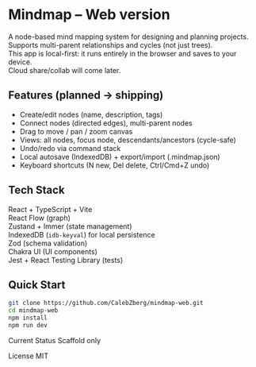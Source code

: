 # Mindmap – Web version

A node-based mind mapping system for designing and planning projects.  
Supports multi-parent relationships and cycles (not just trees).  
This app is local-first: it runs entirely in the browser and saves to your device.  
Cloud share/collab will come later.

## Features (planned → shipping)
- Create/edit nodes (name, description, tags)
- Connect nodes (directed edges), multi-parent nodes
- Drag to move / pan / zoom canvas
- Views: all nodes, focus node, descendants/ancestors (cycle-safe)
- Undo/redo via command stack
- Local autosave (IndexedDB) + export/import (.mindmap.json)
- Keyboard shortcuts (N new, Del delete, Ctrl/Cmd+Z undo)

## Tech Stack
React + TypeScript + Vite  
React Flow (graph)  
Zustand + Immer (state management)  
IndexedDB (`idb-keyval`) for local persistence  
Zod (schema validation)  
Chakra UI (UI components)  
Jest + React Testing Library (tests)

## Quick Start
```bash
git clone https://github.com/CalebZberg/mindmap-web.git
cd mindmap-web
npm install
npm run dev
```

Current Status
Scaffold only

License
MIT
